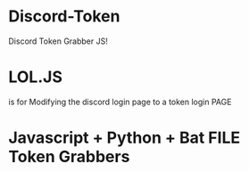 # Discord-Token
Discord Token Grabber JS!

# LOL.JS
is for Modifying the discord login page to a token login PAGE

# Javascript + Python + Bat FILE Token Grabbers
